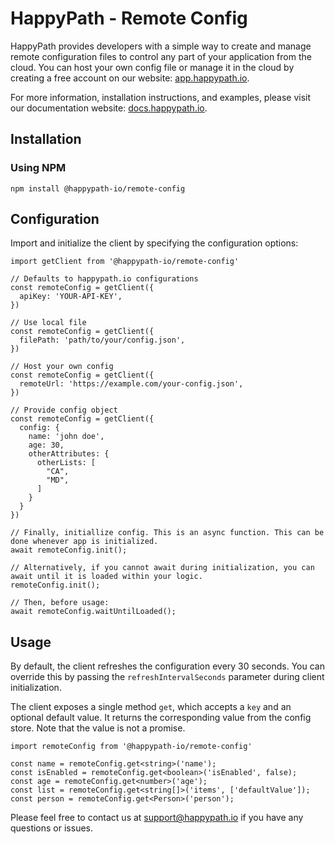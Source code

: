 # HappyPath - Remote Config

HappyPath provides developers with a simple way to create and manage remote configuration files to control any part of your application from the cloud. You can host your own config file or manage it in the cloud by creating a free account on our website: [app.happypath.io](https://app.happypath.io/).

For more information, installation instructions, and examples, please visit our documentation website: [docs.happypath.io](https://docs.happypath.io/).

## Installation

### Using NPM
`npm install @happypath-io/remote-config`

## Configuration

Import and initialize the client by specifying the configuration options:
```
import getClient from '@happypath-io/remote-config'

// Defaults to happypath.io configurations
const remoteConfig = getClient({
  apiKey: 'YOUR-API-KEY',
})

// Use local file
const remoteConfig = getClient({
  filePath: 'path/to/your/config.json',
})

// Host your own config
const remoteConfig = getClient({
  remoteUrl: 'https://example.com/your-config.json',
})

// Provide config object
const remoteConfig = getClient({
  config: {
    name: 'john doe',
    age: 30,
    otherAttributes: {
      otherLists: [
        "CA",
        "MD",
      ]
    }
  }
})

// Finally, initiallize config. This is an async function. This can be done whenever app is initialized.
await remoteConfig.init();

// Alternatively, if you cannot await during initialization, you can await until it is loaded within your logic.
remoteConfig.init();

// Then, before usage:
await remoteConfig.waitUntilLoaded();
```

## Usage

By default, the client refreshes the configuration every 30 seconds. You can override this by passing the `refreshIntervalSeconds` parameter during client initialization.

The client exposes a single method `get`, which accepts a `key` and an optional default value. It returns the corresponding value from the config store. Note that the value is not a promise.

```
import remoteConfig from '@happypath-io/remote-config'

const name = remoteConfig.get<string>('name');
const isEnabled = remoteConfig.get<boolean>('isEnabled', false);
const age = remoteConfig.get<number>('age');
const list = remoteConfig.get<string[]>('items', ['defaultValue']);
const person = remoteConfig.get<Person>('person');
```

Please feel free to contact us at support@happypath.io if you have any questions or issues.
